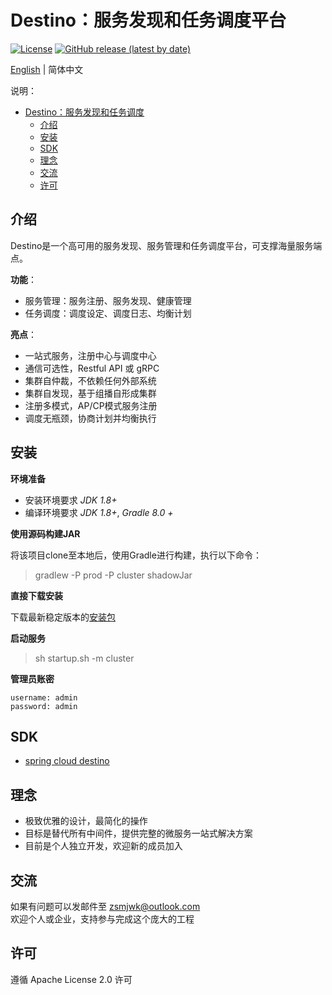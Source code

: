 # Destino：服务发现和任务调度平台

[![License](https://img.shields.io/badge/license-Apache%202-blue.svg)](https://www.apache.org/licenses/LICENSE-2.0.html)
[![GitHub release (latest by date)](https://img.shields.io/github/v/release/Egolessness/destino?style=flat-square)](https://github.com/Egolessness/destino)

[English](./README.md) | 简体中文

说明：

- [Destino：服务发现和任务调度](#Destino：服务发现和任务调度平台)
  - [介绍](#介绍)
  - [安装](#安装)
  - [SDK](#sdk)
  - [理念](#理念)
  - [交流](#交流)
  - [许可](#许可)

## 介绍

Destino是一个高可用的服务发现、服务管理和任务调度平台，可支撑海量服务端点。

**功能**：

- 服务管理：服务注册、服务发现、健康管理
- 任务调度：调度设定、调度日志、均衡计划

**亮点**：

- 一站式服务，注册中心与调度中心
- 通信可选性，Restful API 或 gRPC
- 集群自仲裁，不依赖任何外部系统
- 集群自发现，基于组播自形成集群
- 注册多模式，AP/CP模式服务注册
- 调度无瓶颈，协商计划并均衡执行

## 安装

**环境准备**

- 安装环境要求 *JDK 1.8+*
- 编译环境要求 *JDK 1.8+*, *Gradle 8.0 +*

**使用源码构建JAR**

将该项目clone至本地后，使用Gradle进行构建，执行以下命令：
> gradlew -P prod -P cluster shadowJar

**直接下载安装**

下载最新稳定版本的[安装包](https://github.com/Egolessness/destino/releases)

**启动服务**

> sh startup.sh -m cluster

**管理员账密**
````
username: admin
password: admin
````

## SDK

- [spring cloud destino](https://github.com/Egolessness/spring-cloud-destino)

## 理念

- 极致优雅的设计，最简化的操作
- 目标是替代所有中间件，提供完整的微服务一站式解决方案
- 目前是个人独立开发，欢迎新的成员加入

## 交流

如果有问题可以发邮件至 zsmjwk@outlook.com
<br />欢迎个人或企业，支持参与完成这个庞大的工程

## 许可

遵循 Apache License 2.0 许可